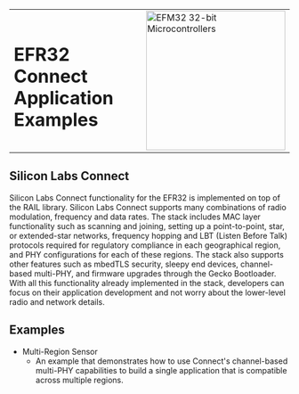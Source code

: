 <table border="0">
  <tr>
    <td align="left" valign="middle">
    <h1>EFR32 Connect Application Examples</h1>
  </td>
  <td align="left" valign="middle">
    <a href="https://www.silabs.com/wireless/proprietary">
      <img src="http://pages.silabs.com/rs/634-SLU-379/images/WGX-transparent.png"  title="Silicon Labs Gecko and Wireless Gecko MCUs" alt="EFM32 32-bit Microcontrollers" width="250"/>
    </a>
  </td>
  </tr>
</table>

## Silicon Labs Connect ##

Silicon Labs Connect functionality for the EFR32 is implemented on top of the RAIL library. Silicon Labs Connect supports many combinations of radio modulation, frequency and data rates. The stack includes MAC layer functionality such as scanning and joining, setting up a point-to-point, star, or extended-star networks, frequency hopping and LBT (Listen Before Talk) protocols required for regulatory compliance in each geographical region, and PHY configurations for each of these regions. The stack also supports other features such as mbedTLS security, sleepy end devices, channel-based multi-PHY, and firmware upgrades through the Gecko Bootloader. With all this functionality already implemented in the stack, developers can focus on their application development and not worry about the lower-level radio and network details. 

## Examples ##

- Multi-Region Sensor
  - An example that demonstrates how to use Connect's channel-based multi-PHY capabilities to build a single application that is compatible across multiple regions.